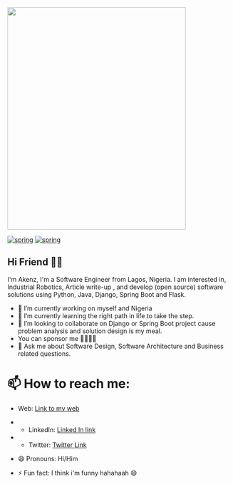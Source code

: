 <img src="https://res.cloudinary.com/akenz-enterprise/image/upload/v1635410739/my_image_w8v7sz.jpg" width="400" height="500" align-items="center"/>

[![spring](https://img.shields.io/badge/Spring-boot-orange)](https://github.com/akenz1901)
[![spring](https://img.shields.io/badge/Django-Rest-lemon)](https://github.com/akenz1901)

## Hi Friend 👋🏻

I'm Akenz, I'm a Software Engineer from Lagos, Nigeria.
I am interested in, Industrial Robotics, Article write-up , and develop (open source) software solutions
using Python, Java, Django, Spring Boot and Flask.

- 🔭 I’m currently working on myself and Nigeria
- 🌱 I’m currently learning the right path in life to take the step.
- 👯 I’m looking to collaborate on Django or Spring Boot project cause problem analysis and solution design is my meal.
-  You can sponsor me 🤜🏻🤛🏻
- 💬 Ask me about Software Design, Software Architecture and Business related questions.
# 📫 How to reach me:
- Web: [Link to my web](akenz.me)
- - LinkedIn: [Linked In link](https://www.linkedin.com/in/akinsanya-m-0585661ab)
- - Twitter: [Twitter Link](twitter.com/akenz1901)

- 😄 Pronouns: Hi/Him
- ⚡ Fun fact: I think i'm funny hahahaah 😄

